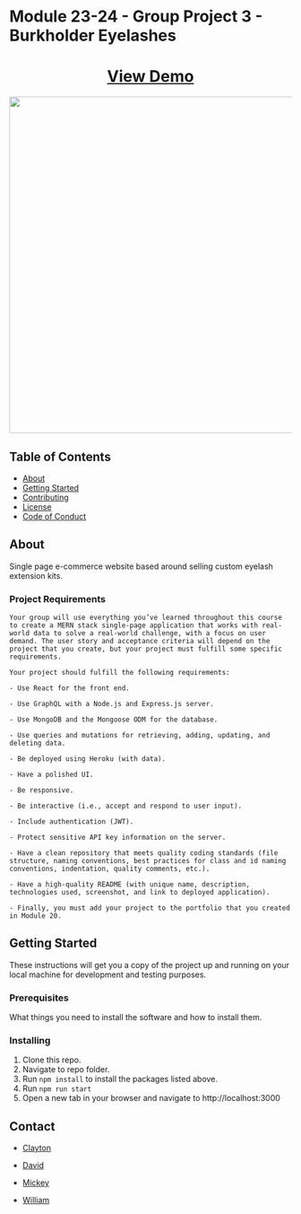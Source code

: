 # Module 23-24 - Group Project 3 - Burkholder Eyelashes

<h1 align="center">
    <a href="" target="_blank">
     View Demo
    </a>
</h1>
<div align="center">
    <img src="public/images/screenshot.jpg" width="600px">
</div>

## Table of Contents

+ [About](#about)
+ [Getting Started](#getting_started)
+ [Contributing](./CONTRIBUTING.md)
+ [License](./LICENSE)
+ [Code of Conduct](./CODE_OF_CONDUCT.md)

## About <a name = "about"></a>
Single page e-commerce website based around selling custom eyelash extension kits.

### Project Requirements
```
Your group will use everything you’ve learned throughout this course to create a MERN stack single-page application that works with real-world data to solve a real-world challenge, with a focus on user demand. The user story and acceptance criteria will depend on the project that you create, but your project must fulfill some specific requirements.

Your project should fulfill the following requirements:

- Use React for the front end.

- Use GraphQL with a Node.js and Express.js server.

- Use MongoDB and the Mongoose ODM for the database.

- Use queries and mutations for retrieving, adding, updating, and deleting data.

- Be deployed using Heroku (with data).

- Have a polished UI.

- Be responsive.

- Be interactive (i.e., accept and respond to user input).

- Include authentication (JWT).

- Protect sensitive API key information on the server.

- Have a clean repository that meets quality coding standards (file structure, naming conventions, best practices for class and id naming conventions, indentation, quality comments, etc.).

- Have a high-quality README (with unique name, description, technologies used, screenshot, and link to deployed application).

- Finally, you must add your project to the portfolio that you created in Module 20.
```

## Getting Started <a name = "getting_started"></a>
These instructions will get you a copy of the project up and running on your local machine for development and testing purposes.

### Prerequisites

What things you need to install the software and how to install them.


### Installing

1. Clone this repo.
2. Navigate to repo folder.
3. Run `npm install` to install the packages listed above.
4. Run `npm run start`
5. Open a new tab in your browser and navigate to http://localhost:3000

## Contact <a name = "contact"></a>

- [Clayton](https://github.com/fremen432)

- [David](https://github.com/somdobomk)

- [Mickey](https://github.com/MickeyPhillips)

- [William](https://github.com/nguyen-william93)